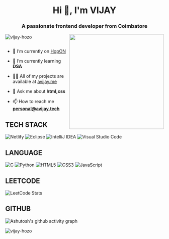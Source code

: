<h1 align="center">Hi 👋, I'm VIJAY</h1>
<h3 align="center">A passionate frontend developer from Coimbatore</h3>

<img align = "right" height = "300" weight = "400" src = "https://imgs.search.brave.com/QH6a7hxHYyMjJpqsJwvB1eTlTgL_lTS4-ZKRmy9qbPA/rs:fit:500:0:0:0/g:ce/aHR0cHM6Ly9jZG4u/cGl4YWJheS5jb20v/cGhvdG8vMjAyMS8w/OC8wNC8xMy8wNi9z/b2Z0d2FyZS1kZXZl/bG9wZXItNjUyMTcy/MF82NDAuanBn" >

<p align="left"> <img src="https://komarev.com/ghpvc/?username=vijay-hozo&label=Profile%20views&color=0e75b6&style=flat" alt="vijay-hozo" /> </p>

<p align="left"> <a href="https://twitter.com/" target="blank"><img src="https://img.shields.io/twitter/follow/?logo=twitter&style=for-the-badge" alt="" /></a> </p>

- 🔭 I’m currently on [HopON](https://github.com/Vijay-Hozo/HopeOn) 

- 🌱 I’m currently learning **DSA**

- 👨‍💻 All of my projects are available at [avijay.me](https://avijay.me/)

- 💬 Ask me about **html,css**

- 📫 How to reach me **personal@avijay.tech**

## TECH STACK 
![Netlify](https://img.shields.io/badge/netlify-%23000000.svg?style=for-the-badge&logo=netlify&logoColor=#00C7B7)
![Eclipse](https://img.shields.io/badge/Eclipse-FE7A16.svg?style=for-the-badge&logo=Eclipse&logoColor=white)
![IntelliJ IDEA](https://img.shields.io/badge/IntelliJIDEA-000000.svg?style=for-the-badge&logo=intellij-idea&logoColor=white)
![Visual Studio Code](https://img.shields.io/badge/Visual%20Studio%20Code-0078d7.svg?style=for-the-badge&logo=visual-studio-code&logoColor=white)

## LANGUAGE 
![C](https://img.shields.io/badge/c-%2300599C.svg?style=for-the-badge&logo=c&logoColor=white)
![Python](https://img.shields.io/badge/python-3670A0?style=for-the-badge&logo=python&logoColor=ffdd54)
![HTML5](https://img.shields.io/badge/html5-%23E34F26.svg?style=for-the-badge&logo=html5&logoColor=white)
![CSS3](https://img.shields.io/badge/css3-%231572B6.svg?style=for-the-badge&logo=css3&logoColor=white)
![JavaScript](https://img.shields.io/badge/javascript-%23323330.svg?style=for-the-badge&logo=javascript&logoColor=%23F7DF1E)

## LEETCODE
 ![LeetCode Stats](https://leetcard.jacoblin.cool/a_vijay?theme=dark&font=Poly)

## GITHUB
  ![Ashutosh's github activity graph](https://github-readme-activity-graph.vercel.app/graph?username=Vijay-Hozo&bg_color=000000&color=fffaff&line=0e3503&point=ffffff&area=true&hide_border=true)

<p><img align="center" src="https://github-readme-streak-stats.herokuapp.com/?user=vijay-hozo&" alt="vijay-hozo" /></p>
